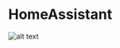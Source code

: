 # HomeAssistant
![alt text](https://user-images.githubusercontent.com/9033473/43458332-977671ca-94d2-11e8-87e9-d160a6f947fc.PNG)
